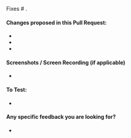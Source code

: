 <!-- If this pull request fixes an Issue, link it below. If not, you can remove the line below -->

Fixes # .

<!-- Include a bulleted list summarizing the main changes you have made in this PR -->

#### Changes proposed in this Pull Request:

-
-
-

<!-- Include screenshots if they will help illustrate the changes in this PR -->

#### Screenshots / Screen Recording (if applicable)

-

<!-- Instruction for PR reviewers, if more complicated than a simple yarn start -->

#### To Test:

-

<!-- Useful for draft pull requests -->

#### Any specific feedback you are looking for?

-
